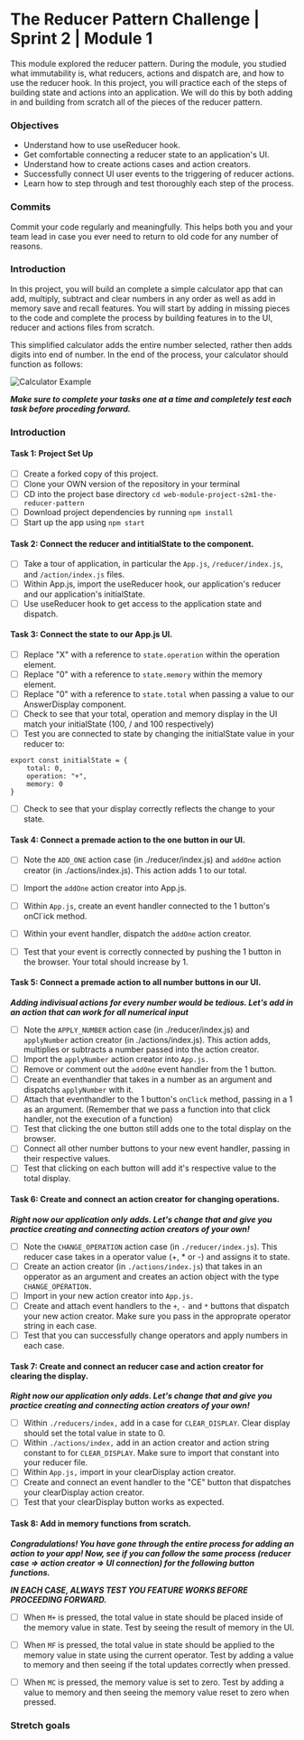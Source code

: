 # The Reducer Pattern Challenge | Sprint 2 | Module 1 

This module explored the reducer pattern. During the module, you studied what immutability is, what reducers, actions and dispatch are, and how to use the reducer hook. In this project, you will practice each of the steps of building state and actions into an application. We will do this by both adding in and building from scratch all of the pieces of the reducer pattern.

### Objectives
- Understand how to use useReducer hook.
- Get comfortable connecting a reducer state to an application's UI.
- Understand how to create actions cases and action creators.
- Successfully connect UI user events to the triggering of reducer actions.
- Learn how to step through and test thoroughly each step of the process.

### Commits
Commit your code regularly and meaningfully. This helps both you and your team lead in case you ever need to return to old code for any number of reasons.


### Introduction
In this project, you will build an complete a simple calculator app that can add, multiply, subtract and clear numbers in any order as well as add in memory save and recall features. You will start by adding in missing pieces to the code and complete the process by building features in to the UI, reducer and actions files from scratch.

This simplified calculator adds the entire number selected, rather then adds digits into end of number. In the end of the process, your calculator should function as follows:

![Calculator Example](project-goals.gif)

***Make sure to complete your tasks one at a time and completely test each task before proceding forward.***

### Introduction
#### Task 1: Project Set Up
- [ ] Create a forked copy of this project.
- [ ] Clone your OWN version of the repository in your terminal
- [ ] CD into the project base directory `cd web-module-project-s2m1-the-reducer-pattern`
- [ ] Download project dependencies by running `npm install`
- [ ] Start up the app using `npm start`

#### Task 2: Connect the reducer and intitialState to the component.
- [ ] Take a tour of application, in particular the `App.js`, `/reducer/index.js`, and `/action/index.js` files.
- [ ] Within App.js, import the useReducer hook, our application's reducer and our application's initialState.
- [ ] Use useReducer hook to get access to the application state and dispatch.

#### Task 3: Connect the state to our App.js UI.
- [ ] Replace "X" with a reference to `state.operation` within the operation element.
- [ ] Replace "0" with a reference to `state.memory` within the memory element.
- [ ] Replace "0" with a reference to `state.total` when passing a value to our AnswerDisplay component.
- [ ] Check to see that your total, operation and memory display in the UI match your initialState (100, / and 100 respectively)
- [ ] Test you are connected to state by changing the initialState value in your reducer to:
```
export const initialState = {
    total: 0,
    operation: "+",
    memory: 0
}
```
- [ ] Check to see that your display correctly reflects the change to your state.

#### Task 4: Connect a premade action to the one button in our UI.
- [ ] Note the `ADD_ONE` action case (in ./reducer/index.js) and `addOne` action creator (in ./actions/index.js). This action adds 1 to our total.
- [ ] Import the `addOne` action creator into App.js.
- [ ] Within `App.js`, create an event handler connected to the 1 button's onCl`ick method.
- [ ] Within your event handler, dispatch the `addOne` action creator.
- [ ] Test that your event is correctly connected by pushing the 1 button in the browser. Your total should increase by 1.


#### Task 5: Connect a premade action to all number buttons in our UI.
***Adding indivisual actions for every number would be tedious. Let's add in an action that can work for all numerical input***
- [ ] Note the `APPLY_NUMBER` action case (in ./reducer/index.js) and `applyNumber` action creator (in ./actions/index.js). This action adds, multiplies or subtracts a number passed into the action creator.
- [ ] Import the `applyNumber` action creator into `App.js.`
- [ ] Remove or comment out the `addOne` event handler from the 1 button.
- [ ] Create an eventhandler that takes in a number as an argument and dispatchs `applyNumber` with it.
- [ ] Attach that eventhandler to the 1 button's `onClick` method, passing in a 1 as an argument. (Remember that we pass a function into that click handler, not the execution of a function)
- [ ] Test that clicking the one button still adds one to the total display on the browser.
- [ ] Connect all other number buttons to your new event handler, passing in their respective values.
- [ ] Test that clicking on each button will add it's respective value to the total display.

#### Task 6: Create and connect an action creator for changing operations.
***Right now our application only adds. Let's change that and give you practice creating and connecting action creators of your own!***
- [ ] Note the `CHANGE_OPERATION` action case (in `./reducer/index.js`). This reducer case takes in a operator value (+, * or -) and assigns it to state.
- [ ] Create an action creator (in `./actions/index.js`) that takes in an opperator as an argument and creates an action object with the type `CHANGE_OPERATION.`
- [ ] Import in your new action creator into `App.js.`
- [ ] Create and attach event handlers to the `+`, `-` and `*` buttons that dispatch your new action creator. Make sure you pass in the approprate operator string in each case.
- [ ] Test that you can successfully change operators and apply numbers in each case.

#### Task 7: Create and connect an reducer case and action creator for clearing the display.
***Right now our application only adds. Let's change that and give you practice creating and connecting action creators of your own!***
- [ ] Within `./reducers/index,` add in a case for `CLEAR_DISPLAY`. Clear display should set the total value in state to 0.
- [ ] Within `./actions/index,` add in an action creator and action string constant to for `CLEAR_DISPLAY`. Make sure to import that constant into your reducer file.
- [ ] Within `App.js,` import in your clearDisplay action creator.
- [ ] Create and connect an event handler to the "CE" button that dispatches your clearDisplay action creator.
- [ ] Test that your clearDisplay button works as expected.

#### Task 8: Add in memory functions from scratch.
***Congradulations! You have gone through the entire process for adding an action to your app! Now, see if you can follow the same process (reducer case => action creator => UI connection) for the following button functions.***

***IN EACH CASE, ALWAYS TEST YOU FEATURE WORKS BEFORE PROCEEDING FORWARD.***

- [ ] When `M+` is pressed, the total value in state should be placed inside of the memory value in state. Test by seeing the result of memory in the UI.

- [ ] When `MF` is pressed, the total value in state should be applied to the memory value in state using the current operator. Test by adding a value to memory and then seeing if the total updates correctly when pressed.

- [ ] When `MC` is pressed, the memory value is set to zero. Test by adding a value to memory and then seeing the memory value reset to zero when pressed.


### Stretch goals